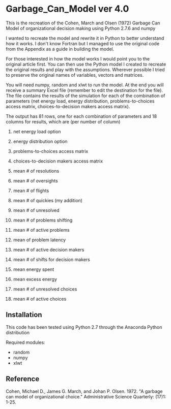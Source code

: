 Garbage_Can_Model ver 4.0
=================

This is the recreation of the Cohen, March and Olsen (1972) Garbage Can Model of
organizational decision making using Python 2.7.6 and numpy

I wanted to recreate the model and rewrite it in Python to better understand how it works.
I don't know Fortran but I managed to use the original code from the Appendix as a guide
in building the model. 

For those interested in how the model works I would point you to the original article first.
You can then use the Python model I created to recreate the original results and play
with the assumptions. Wherever possible I tried to preserve the original names of variables,
vectors and matrices.

You will need numpy, random and xlwt to run the model. At the end you will receive a summary
Excel file (remember to edit the destination for the file). The file contains the 
results of the simulation for each of the combination of parameters (net energy load, energy
distribution, problems-to-choices access matrix, choices-to-decision makers access matrix).

The output has 81 rows, one for each combination of parameters and 18 columns for results,
which are (per number of column)

1) net energy load option

2) energy distribution option

3) problems-to-choices access matrix

4) choices-to-decision makers access matrix

5) mean # of resolutions

6) mean # of oversights

7) mean # of flights

8) mean # of quickies (my addition)

9) mean # of unresolved

10) mean # of problems shifting

11) mean # of active problems

12) mean of problem latency

13) mean # of active decision makers

14) mean # of shifts for decision makers

15) mean energy spent

16) mean excess energy

17) mean # of unresolved choices

18) mean # of active choices


Installation
--------------------------------
This code has been tested using Python 2.7 through the Anaconda Python distribution

Required modules:
- random
- numpy
- xlwt


Reference
--------------------------------
Cohen, Michael D., James G. March, and Johan P. Olsen. 1972. "A garbage can model of organizational choice." Administrative Science Quarterly: (17)1: 1-25.
